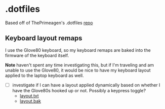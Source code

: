 # .dotfiles

Based off of ThePrimeagen's .dotfiles [repo](https://github.com/ThePrimeagen/.dotfiles)

## Keyboard layout remaps

I use the Glove80 keyboard, so my keyboard remaps are baked into the firmware of the keyboard itself.

**Note** haven't spent any time investigating this, but if I'm traveling and am unable to use the Glove80, it would be nice to have my keyboard layout applied to the laptop keyboard as well. 
- [ ] investigate if I can have a layout applied dynamically based on whether I have the Glove80s hooked up or not. Possibly a keypress toggle? 
    - [layout.txt](https://github.com/ThePrimeagen/.dotfiles/blob/master/layout.txt)
    - [layout.bak](https://github.com/ThePrimeagen/.dotfiles/blob/master/layout.bak)
